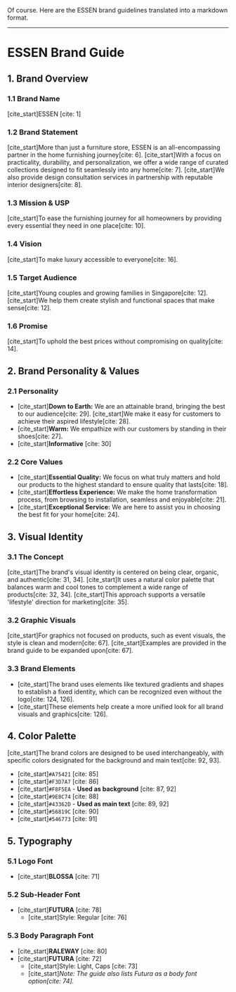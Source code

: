 Of course. Here are the ESSEN brand guidelines translated into a markdown format.

---

# ESSEN Brand Guide

## 1. Brand Overview

### 1.1 Brand Name
[cite_start]ESSEN [cite: 1]

### 1.2 Brand Statement
[cite_start]More than just a furniture store, ESSEN is an all-encompassing partner in the home furnishing journey[cite: 6]. [cite_start]With a focus on practicality, durability, and personalization, we offer a wide range of curated collections designed to fit seamlessly into any home[cite: 7]. [cite_start]We also provide design consultation services in partnership with reputable interior designers[cite: 8].

### 1.3 Mission & USP
[cite_start]To ease the furnishing journey for all homeowners by providing every essential they need in one place[cite: 10].

### 1.4 Vision
[cite_start]To make luxury accessible to everyone[cite: 16].

### 1.5 Target Audience
[cite_start]Young couples and growing families in Singapore[cite: 12]. [cite_start]We help them create stylish and functional spaces that make sense[cite: 12].

### 1.6 Promise
[cite_start]To uphold the best prices without compromising on quality[cite: 14].

## 2. Brand Personality & Values

### 2.1 Personality
* [cite_start]**Down to Earth:** We are an attainable brand, bringing the best to our audience[cite: 29]. [cite_start]We make it easy for customers to achieve their aspired lifestyle[cite: 28].
* [cite_start]**Warm:** We empathize with our customers by standing in their shoes[cite: 27].
* [cite_start]**Informative** [cite: 30]

### 2.2 Core Values
* [cite_start]**Essential Quality:** We focus on what truly matters and hold our products to the highest standard to ensure quality that lasts[cite: 18].
* [cite_start]**Effortless Experience:** We make the home transformation process, from browsing to installation, seamless and enjoyable[cite: 21].
* [cite_start]**Exceptional Service:** We are here to assist you in choosing the best fit for your home[cite: 24].

## 3. Visual Identity

### 3.1 The Concept
[cite_start]The brand's visual identity is centered on being clear, organic, and authentic[cite: 31, 34]. [cite_start]It uses a natural color palette that balances warm and cool tones to complement a wide range of products[cite: 32, 34]. [cite_start]This approach supports a versatile 'lifestyle' direction for marketing[cite: 35].

### 3.2 Graphic Visuals
[cite_start]For graphics not focused on products, such as event visuals, the style is clean and modern[cite: 67]. [cite_start]Examples are provided in the brand guide to be expanded upon[cite: 67].

### 3.3 Brand Elements
* [cite_start]The brand uses elements like textured gradients and shapes to establish a fixed identity, which can be recognized even without the logo[cite: 124, 126].
* [cite_start]These elements help create a more unified look for all brand visuals and graphics[cite: 126].

## 4. Color Palette

[cite_start]The brand colors are designed to be used interchangeably, with specific colors designated for the background and main text[cite: 92, 93].

* [cite_start]`#A75421` [cite: 85]
* [cite_start]`#F3D7A7` [cite: 86]
* [cite_start]`#F8F5EA` - **Used as background** [cite: 87, 92]
* [cite_start]`#9E8C74` [cite: 88]
* [cite_start]`#43362D` - **Used as main text** [cite: 89, 92]
* [cite_start]`#56819C` [cite: 90]
* [cite_start]`#546773` [cite: 91]

## 5. Typography

### 5.1 Logo Font
* [cite_start]**BLOSSA** [cite: 71]

### 5.2 Sub-Header Font
* [cite_start]**FUTURA** [cite: 78]
    * [cite_start]Style: Regular [cite: 76]

### 5.3 Body Paragraph Font
* [cite_start]**RALEWAY** [cite: 80]
* [cite_start]**FUTURA** [cite: 72]
    * [cite_start]Style: Light, Caps [cite: 73]
    * [cite_start]*Note: The guide also lists Futura as a body font option[cite: 74].*